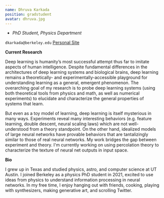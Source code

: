 ```yaml
---
name: Dhruva Karkada
position: gradstudent
avatar: dhruva.jpg
---
```


- _PhD Student, Physics Department_<br>

<i class="fa fa-envelope-o"></i> `dkarkada@berkeley.edu` <a class="btn btn-info btn-sm" href="https://dkarkada.xyz" role="button">Personal Site</a>

**Current Research**

Deep learning is humanity’s most successful attempt thus far to imitate aspects of human intelligence. Despite fundamental differences in the architectures of deep learning systems and biological brains, deep learning remains a theoretically- and experimentally-accessible playground for understanding learning as a general, emergent phenomenon. The overarching goal of my research is to probe deep learning systems (using both theoretical tools from physics and math, as well as numerical experiments) to elucidate and characterize the general properties of systems that learn.

But even as a toy model of learning, deep learning is itself mysterious in many ways. Experiments reveal many interesting behaviors (e.g. feature learning, double descent, neural scaling laws) which are not well-understood from a theory standpoint. On the other hand, idealized models of large neural networks have provable behaviors that are tantalizingly similar to those of real neural networks. My work bridges the gap between experiment and theory. I'm currently working on using percolation theory to characterize the texture of neural net outputs in input space.

**Bio**

I grew up in Texas and studied physics, astro, and computer science at UT Austin. I joined Berkeley as a physics PhD student in 2021, excited to use ideas from physics to understand information processing in neural networks. In my free time, I enjoy hanging out with friends, cooking, playing with synthesizers, making generative art, and scrolling Twitter.